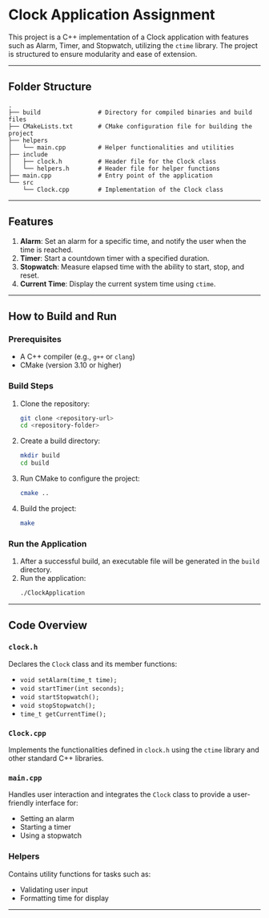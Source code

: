 # Clock Application Assignment

This project is a C++ implementation of a Clock application with features such as Alarm, Timer, and Stopwatch, utilizing the `ctime` library. The project is structured to ensure modularity and ease of extension.

---

## Folder Structure
```plaintext
.
├── build                # Directory for compiled binaries and build files
├── CMakeLists.txt       # CMake configuration file for building the project
├── helpers
│   └── main.cpp         # Helper functionalities and utilities
├── include
│   ├── clock.h          # Header file for the Clock class
│   └── helpers.h        # Header file for helper functions
├── main.cpp             # Entry point of the application
└── src
    └── Clock.cpp        # Implementation of the Clock class
```

---

## Features
1. **Alarm**: Set an alarm for a specific time, and notify the user when the time is reached.
2. **Timer**: Start a countdown timer with a specified duration.
3. **Stopwatch**: Measure elapsed time with the ability to start, stop, and reset.
4. **Current Time**: Display the current system time using `ctime`.

---

## How to Build and Run

### Prerequisites
- A C++ compiler (e.g., `g++` or `clang`)
- CMake (version 3.10 or higher)

### Build Steps
1. Clone the repository:
   ```bash
   git clone <repository-url>
   cd <repository-folder>
   ```
2. Create a build directory:
   ```bash
   mkdir build
   cd build
   ```
3. Run CMake to configure the project:
   ```bash
   cmake ..
   ```
4. Build the project:
   ```bash
   make
   ```

### Run the Application
1. After a successful build, an executable file will be generated in the `build` directory.
2. Run the application:
   ```bash
   ./ClockApplication
   ```

---

## Code Overview

### `clock.h`
Declares the `Clock` class and its member functions:
- `void setAlarm(time_t time);`
- `void startTimer(int seconds);`
- `void startStopwatch();`
- `void stopStopwatch();`
- `time_t getCurrentTime();`

### `Clock.cpp`
Implements the functionalities defined in `clock.h` using the `ctime` library and other standard C++ libraries.

### `main.cpp`
Handles user interaction and integrates the `Clock` class to provide a user-friendly interface for:
- Setting an alarm
- Starting a timer
- Using a stopwatch

### Helpers
Contains utility functions for tasks such as:
- Validating user input
- Formatting time for display

---
